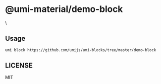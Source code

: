 # @umi-material/demo-block

\

## Usage

```sh
umi block https://github.com/umijs/umi-blocks/tree/master/demo-block
```

## LICENSE

MIT
